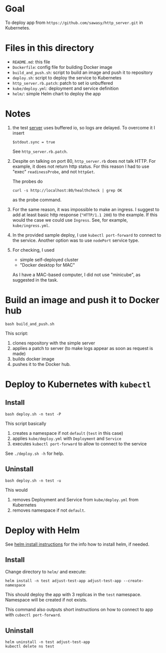 # Goal

To deploy app from `https://github.com/sawasy/http_server.git`
in Kubernetes.

# Files in this directory

* `README.md`: this file
* `Dockerfile`: config file for building Docker image
* `build_and_push.sh`: script to build an image and push it to repository
* `deploy.sh`: script to deploy the service to Kubernetes
* `http_server.rb.patch`: patch to set io unbuffered
* `kube/deploy.yml`: deployment and service definition
* `helm/`: simple Helm chart to deploy the app

# Notes

1. the test
   [server](https://github.com/sawasy/http_server/blob/main/http_server.rb)
   uses buffered io, so logs are delayed. To overcome it I insert
   ```
   $stdout.sync = true
   ```
   See `http_server.rb.patch`.

2. Despite on talking on port 80, `http_server.rb` does not talk HTTP.
   For example, it does not return http status.
   For this reason I had to use "exec" `readinessProbe`,
   and not `httpGet`.

   The probes do
   ```
   curl -s http://localhost:80/healthcheck | grep OK
   ```
   as the probe command.

3. For the same reason, it was impossible to make an ingress.
   I suggest to add at least basic http response (`"HTTP/1.1 200`)
   to the example. If this would the case we could use `Ingress`.
   See, for example, `kube/ingress.yml`.

4. In the provided sample deploy, I use `kubectl port-forward`
   to connect to the service. Another option was to use
   `nodePort` service type.

5. For checking, I used
   * simple self-deployed cluster
   * "Docker desktop for MAC"

   As I have a MAC-based computer, I did not use "minicube", as
   suggested in the task.

# Build an image and push it to Docker hub

```
bash build_and_push.sh
```

This script:
1. clones repository with the simple server
2. applies a patch to server (to make logs appear as soon as request is made)
3. builds docker image
4. pushes it to the Docker hub.

# Deploy to Kubernetes with `kubectl`
## Install

```
bash deploy.sh -n test -P
```

This script basically
1. creates a namespace if not `default` (`test` in this case)
2. applies `kube/deploy.yml` with `Deployment` and `Service`
3. executes `kubectl port-forward` to allow to connect to the service

See `./deploy.sh -h` for help.

## Uninstall

```
bash deploy.sh -n test -u
```

This would
1. removes Deployment and Service from `kube/deploy.yml` from Kubernetes
2. removes namespace if not `default`.

# Deploy with Helm

See [helm install instructions](https://helm.sh/docs/intro/install/)
for the info how to install helm, if needed.

## Install

Change directory to `helm/` and execute:
```
helm install -n test adjust-test-app adjust-test-app --create-namespace
```
This should deploy the app with 3 replicas in the `test` namespace.
Namespace will be created if not exists.

This command also outputs short instructions on how to connect to app with
`cubectl port-forward`.

## Uninstall

```
helm uninstall -n test adjust-test-app
kubectl delete ns test
```

